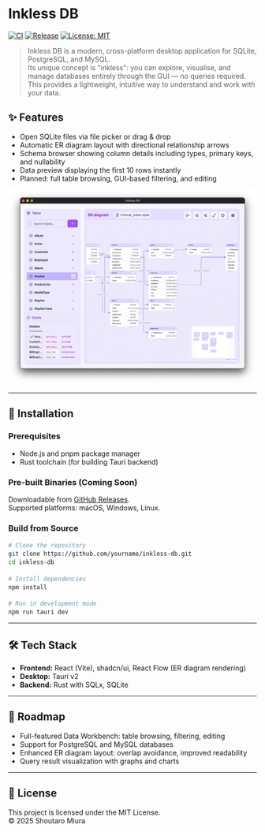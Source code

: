 # Inkless DB

[![CI](https://github.com/shou-taro/inkless-db/actions/workflows/ci.yml/badge.svg)](https://github.com/shou-taro/inkless-db/actions/workflows/ci.yml)
[![Release](https://img.shields.io/github/v/release/yourname/inkless-db)](https://github.com/yourname/inkless-db/releases)
[![License: MIT](https://img.shields.io/badge/License-MIT-purple.svg)](./LICENSE)

> Inkless DB is a modern, cross-platform desktop application for SQLite, PostgreSQL, and MySQL.  
> Its unique concept is "inkless": you can explore, visualise, and manage databases entirely through the GUI — no queries required.  
> This provides a lightweight, intuitive way to understand and work with your data.

## ✨ Features

- Open SQLite files via file picker or drag & drop
- Automatic ER diagram layout with directional relationship arrows
- Schema browser showing column details including types, primary keys, and nullability
- Data preview displaying the first 10 rows instantly
- Planned: full table browsing, GUI-based filtering, and editing

![demo-chinook-er](./docs/screenshots/demo-chinook-er.png)

---

## 🚀 Installation

### Prerequisites

- Node.js and pnpm package manager
- Rust toolchain (for building Tauri backend)

### Pre-built Binaries (Coming Soon)

Downloadable from [GitHub Releases](https://github.com/yourname/inkless-db/releases).  
Supported platforms: macOS, Windows, Linux.

### Build from Source

```bash
# Clone the repository
git clone https://github.com/yourname/inkless-db.git
cd inkless-db

# Install dependencies
npm install

# Run in development mode
npm run tauri dev
```

---

## 🛠 Tech Stack

- **Frontend:** React (Vite), shadcn/ui, React Flow (ER diagram rendering)
- **Desktop:** Tauri v2
- **Backend:** Rust with SQLx, SQLite

---

## 📌 Roadmap

- Full-featured Data Workbench: table browsing, filtering, editing
- Support for PostgreSQL and MySQL databases
- Enhanced ER diagram layout: overlap avoidance, improved readability
- Query result visualization with graphs and charts

---

## 📄 License

This project is licensed under the MIT License.  
© 2025 Shoutaro Miura
